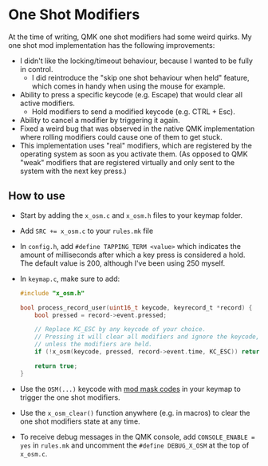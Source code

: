 # One Shot Modifiers
At the time of writing, QMK one shot modifiers had some weird quirks. My one shot mod implementation has the following improvements:

* I didn't like the locking/timeout behaviour, because I wanted to be fully in control.
  * I did reintroduce the "skip one shot behaviour when held" feature, which comes in handy when using the mouse for example.
* Ability to press a specific keycode (e.g. Escape) that would clear all active modifiers.
  * Hold modifiers to send a modified keycode (e.g. CTRL + Esc).
* Ability to cancel a modifier by triggering it again.
* Fixed a weird bug that was observed in the native QMK implementation where rolling modifiers could cause one of them to get stuck.
* This implementation uses "real" modifiers, which are registered by the operating system as soon as you activate them. (As opposed to QMK "weak" modifiers that are registered virtually and only sent to the system with the next key press.)

## How to use
* Start by adding the `x_osm.c` and `x_osm.h` files to your keymap folder.
* Add `SRC += x_osm.c` to your `rules.mk` file
* In `config.h`, add `#define TAPPING_TERM <value>` which indicates the amount of milliseconds after which a key press is considered a hold. The default value is 200, although I've been using 250 myself.
* In `keymap.c`, make sure to add:
    ```C
    #include "x_osm.h"

    bool process_record_user(uint16_t keycode, keyrecord_t *record) {
        bool pressed = record->event.pressed;

        // Replace KC_ESC by any keycode of your choice.
        // Pressing it will clear all modifiers and ignore the keycode,
        // unless the modifiers are held.
        if (!x_osm(keycode, pressed, record->event.time, KC_ESC)) return false;

        return true;
    }
    ```

* Use the `OSM(...)` keycode with [mod mask codes](https://docs.qmk.fm/#/feature_advanced_keycodes?id=checking-modifier-state) in your keymap to trigger the one shot modifiers.
* Use the `x_osm_clear()` function anywhere (e.g. in macros) to clear the one shot modifiers state at any time.
* To receive debug messages in the QMK console, add `CONSOLE_ENABLE = yes` in `rules.mk` and uncomment the `#define DEBUG_X_OSM` at the top of `x_osm.c`.